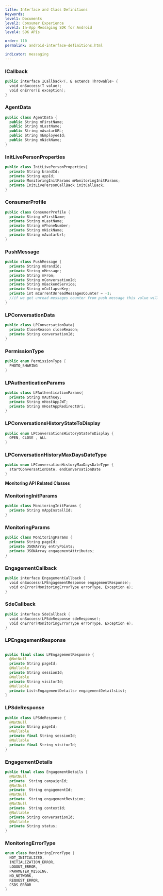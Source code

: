 ```yaml
---
title: Interface and Class Definitions
Keywords:
level1: Documents
level2: Consumer Experience
level3: In-App Messaging SDK for Android
level4: SDK APIs

order: 110
permalink: android-interface-definitions.html

indicator: messaging
---
```


### ICallback

```swift
public interface ICallback<T, E extends Throwable> {
  void onSuccess(T value);
  void onError(E exception);
}
```

### AgentData

```swift
public class AgentData {
  public String mFirstName;
  public String mLastName;
  public String mAvatarURL;
  public String mEmployeeId;
  public String mNickName;
}
```



### InitLivePersonProperties

```swift
public class InitLivePersonProperties{
  private String brandId;
  private String appId;
  private MonitoringInitParams mMonitoringInitParams;
  private InitLivePersonCallBack initCallBack;
}
```


### ConsumerProfile

```swift
public class ConsumerProfile {
  private String mFirstName;
  private String mLastName;
  private String mPhoneNumber;
  private String mNickName;
  private String mAvatarUrl;
}
```

### PushMessage

```swift
public class PushMessage {
  private String mBrandId;
  private String mMessage;
  private String mFrom;
  private String mConversationId;
  private String mBackendService;
  private String mCollapseKey;
  private int mCurrentUnreadMessagesCounter = -1;
  //if we get unread messages counter from push message this value will contain it.
}
```

### LPConversationData


```swift
public class LPConversationData{
  private CloseReason closeReason;
  private String conversationId;
}
```  

### PermissionType


```swift
public enum PermissionType {
  PHOTO_SHARING
}  
```

### LPAuthenticationParams

```swift
public class LPAuthenticationParams{
  private String mAuthKey;
  private String mHostAppJWT;
  private String mHostAppRedirectUri;
}
```


### LPConversationsHistoryStateToDisplay

```swift
public enum LPConversationsHistoryStateToDisplay {
  OPEN, CLOSE , ALL
}

```


### LPConversationHistoryMaxDaysDateType

```swift
public enum LPConversationHistoryMaxDaysDateType {
  startConversationDate, endConversationDate
}
```



**Monitoring API Related Classes**


### MonitoringInitParams

```swift
public class MonitoringInitParams {
  private String mAppInstallId;
}
```

### MonitoringParams

```swift
public class MonitoringParams {
  private String pageId;
  private JSONArray entryPoints;
  private JSONArray engagementAttributes;
}
```

### EngagementCallback

```swift
public interface EngagementCallback {
  void onSuccess(LPEngagementResponse engagementResponse);
  void onError(MonitoringErrorType errorType, Exception e);
}
```

### SdeCallback

```swift
public interface SdeCallback {
  void onSuccess(LPSdeResponse sdeResponse);
  void onError(MonitoringErrorType errorType, Exception e);
}
```

### LPEngagementResponse

```swift

public final class LPEngagementResponse {
  @NotNull
  private String pageId;
  @Nullable
  private String sessionId;
  @Nullable
  private String visitorId;
  @Nullable
  private List<EngagementDetails> engagementDetailsList;
}
```

### LPSdeResponse

```swift
public class LPSdeResponse {
  @NotNull
  private String pageId;
  @Nullable
  private final String sessionId;
  @Nullable
  private final String visitorId;
}
```

### EngagementDetails

```swift
public final class EngagementDetails {
  @NotNull
  private  String campaignId;
  @NotNull
  private  String engagementId;
  @NotNull
  private  String engagementRevision;
  @NotNull
  private  String contextId;
  @Nullable
  private String conversationId;
  @Nullable
  private String status;
}
```

### MonitoringErrorType

```swift
enum class MonitoringErrorType {
  NOT_INITIALIZED,
  INITIALIZATION_ERROR,
  LOGOUT_ERROR,
  PARAMETER_MISSING,
  NO_NETWORK,
  REQUEST_ERROR,
  CSDS_ERROR
}
```
